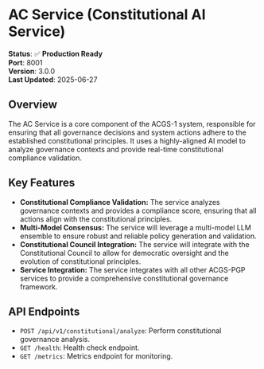 <!-- Constitutional Hash: cdd01ef066bc6cf2 -->

# AC Service (Constitutional AI Service)

**Status**: ✅ **Production Ready**  
**Port**: 8001  
**Version**: 3.0.0  
**Last Updated**: 2025-06-27

## Overview

The AC Service is a core component of the ACGS-1 system, responsible for ensuring that all governance decisions and system actions adhere to the established constitutional principles. It uses a highly-aligned AI model to analyze governance contexts and provide real-time constitutional compliance validation.

## Key Features

- **Constitutional Compliance Validation:** The service analyzes governance contexts and provides a compliance score, ensuring that all actions align with the constitutional principles.
- **Multi-Model Consensus:** The service will leverage a multi-model LLM ensemble to ensure robust and reliable policy generation and validation.
- **Constitutional Council Integration:** The service will integrate with the Constitutional Council to allow for democratic oversight and the evolution of constitutional principles.
- **Service Integration:** The service integrates with all other ACGS-PGP services to provide a comprehensive constitutional governance framework.

## API Endpoints

- `POST /api/v1/constitutional/analyze`: Perform constitutional governance analysis.
- `GET /health`: Health check endpoint.
- `GET /metrics`: Metrics endpoint for monitoring.
